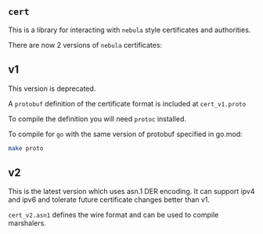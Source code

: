 ## `cert`

This is a library for interacting with `nebula` style certificates and authorities.

There are now 2 versions of `nebula` certificates:

## v1

This version is deprecated.

A `protobuf` definition of the certificate format is included at `cert_v1.proto`

To compile the definition you will need `protoc` installed.

To compile for `go` with the same version of protobuf specified in go.mod:

```bash
make proto
```

## v2

This is the latest version which uses asn.1 DER encoding. It can support ipv4 and ipv6 and tolerate
future certificate changes better than v1.

`cert_v2.asn1` defines the wire format and can be used to compile marshalers.